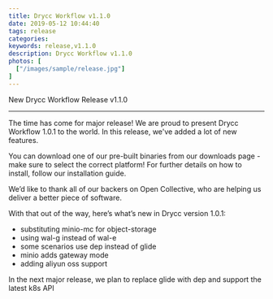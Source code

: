 ```yaml
---
title: Drycc Workflow v1.1.0
date: 2019-05-12 10:44:40
tags: release
categories: 
keywords: release,v1.1.0
description: Drycc Workflow v1.1.0
photos: [
  ["/images/sample/release.jpg"]
] 
---
```


New Drycc Workflow Release v1.1.0
<!--more-->

---

The time has come for major release! We are proud to present Drycc Workflow 1.0.1 to the world. In this release, we've added a lot of new features.

You can download one of our pre-built binaries from our downloads page - make sure to select the correct platform! For further details on how to install, follow our installation guide.

We’d like to thank all of our backers on Open Collective, who are helping us deliver a better piece of software.

With that out of the way, here’s what’s new in Drycc version 1.0.1:

- substituting minio-mc for object-storage
- using wal-g instead of wal-e
- some scenarios use dep instead of glide
- minio adds gateway mode
- adding aliyun oss support

In the next major release, we plan to replace glide with dep and support the latest k8s API